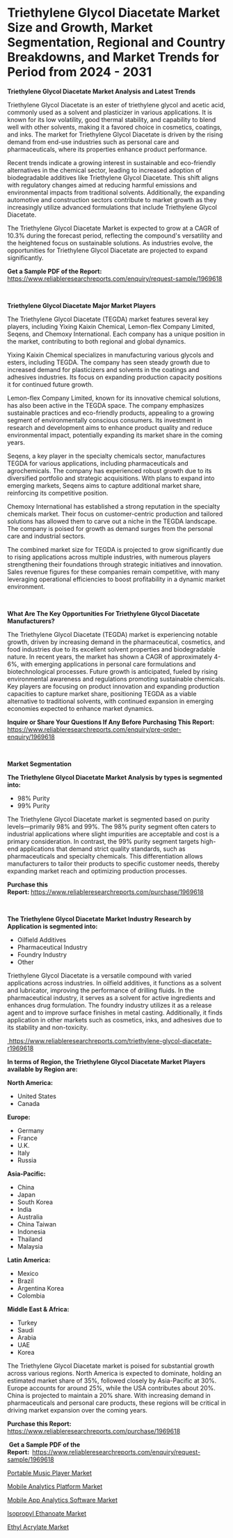 <p><h1>Triethylene Glycol Diacetate Market Size and Growth, Market Segmentation, Regional and Country Breakdowns, and Market Trends for Period from 2024 -  2031</h1></p><p><strong>Triethylene Glycol Diacetate Market Analysis and Latest Trends</strong></p>
<p><p>Triethylene Glycol Diacetate is an ester of triethylene glycol and acetic acid, commonly used as a solvent and plasticizer in various applications. It is known for its low volatility, good thermal stability, and capability to blend well with other solvents, making it a favored choice in cosmetics, coatings, and inks. The market for Triethylene Glycol Diacetate is driven by the rising demand from end-use industries such as personal care and pharmaceuticals, where its properties enhance product performance.</p><p>Recent trends indicate a growing interest in sustainable and eco-friendly alternatives in the chemical sector, leading to increased adoption of biodegradable additives like Triethylene Glycol Diacetate. This shift aligns with regulatory changes aimed at reducing harmful emissions and environmental impacts from traditional solvents. Additionally, the expanding automotive and construction sectors contribute to market growth as they increasingly utilize advanced formulations that include Triethylene Glycol Diacetate.</p><p>The Triethylene Glycol Diacetate Market is expected to grow at a CAGR of 10.3% during the forecast period, reflecting the compound's versatility and the heightened focus on sustainable solutions. As industries evolve, the opportunities for Triethylene Glycol Diacetate are projected to expand significantly.</p></p>
<p><strong>Get a Sample PDF of the Report:&nbsp;</strong> <a href="https://www.reliableresearchreports.com/enquiry/request-sample/1969618?utm_campaign=83&utm_medium=2&utm_source=Github&utm_content=ia&utm_term=14112024&utm_id=triethylene-glycol-diacetate">https://www.reliableresearchreports.com/enquiry/request-sample/1969618</a></p>
<p>&nbsp;</p>
<p><strong>Triethylene Glycol Diacetate Major Market Players</strong></p>
<p><p>The Triethylene Glycol Diacetate (TEGDA) market features several key players, including Yixing Kaixin Chemical, Lemon-flex Company Limited, Seqens, and Chemoxy International. Each company has a unique position in the market, contributing to both regional and global dynamics.</p><p>Yixing Kaixin Chemical specializes in manufacturing various glycols and esters, including TEGDA. The company has seen steady growth due to increased demand for plasticizers and solvents in the coatings and adhesives industries. Its focus on expanding production capacity positions it for continued future growth.</p><p>Lemon-flex Company Limited, known for its innovative chemical solutions, has also been active in the TEGDA space. The company emphasizes sustainable practices and eco-friendly products, appealing to a growing segment of environmentally conscious consumers. Its investment in research and development aims to enhance product quality and reduce environmental impact, potentially expanding its market share in the coming years.</p><p>Seqens, a key player in the specialty chemicals sector, manufactures TEGDA for various applications, including pharmaceuticals and agrochemicals. The company has experienced robust growth due to its diversified portfolio and strategic acquisitions. With plans to expand into emerging markets, Seqens aims to capture additional market share, reinforcing its competitive position.</p><p>Chemoxy International has established a strong reputation in the specialty chemicals market. Their focus on customer-centric production and tailored solutions has allowed them to carve out a niche in the TEGDA landscape. The company is poised for growth as demand surges from the personal care and industrial sectors.</p><p>The combined market size for TEGDA is projected to grow significantly due to rising applications across multiple industries, with numerous players strengthening their foundations through strategic initiatives and innovation. Sales revenue figures for these companies remain competitive, with many leveraging operational efficiencies to boost profitability in a dynamic market environment.</p></p>
<p>&nbsp;</p>
<p><strong>What Are The Key Opportunities For Triethylene Glycol Diacetate Manufacturers?</strong></p>
<p><p>The Triethylene Glycol Diacetate (TEGDA) market is experiencing notable growth, driven by increasing demand in the pharmaceutical, cosmetics, and food industries due to its excellent solvent properties and biodegradable nature. In recent years, the market has shown a CAGR of approximately 4-6%, with emerging applications in personal care formulations and biotechnological processes. Future growth is anticipated, fueled by rising environmental awareness and regulations promoting sustainable chemicals. Key players are focusing on product innovation and expanding production capacities to capture market share, positioning TEGDA as a viable alternative to traditional solvents, with continued expansion in emerging economies expected to enhance market dynamics.</p></p>
<p><strong>Inquire or Share Your Questions If Any Before Purchasing This Report:</strong> <a href="https://www.reliableresearchreports.com/enquiry/pre-order-enquiry/1969618?utm_campaign=83&utm_medium=2&utm_source=Github&utm_content=ia&utm_term=14112024&utm_id=triethylene-glycol-diacetate">https://www.reliableresearchreports.com/enquiry/pre-order-enquiry/1969618</a></p>
<p>&nbsp;</p>
<p><strong>Market Segmentation</strong></p>
<p><strong>The Triethylene Glycol Diacetate Market Analysis by types is segmented into:</strong></p>
<p><ul><li>98% Purity</li><li>99% Purity</li></ul></p>
<p><p>The Triethylene Glycol Diacetate market is segmented based on purity levels—primarily 98% and 99%. The 98% purity segment often caters to industrial applications where slight impurities are acceptable and cost is a primary consideration. In contrast, the 99% purity segment targets high-end applications that demand strict quality standards, such as pharmaceuticals and specialty chemicals. This differentiation allows manufacturers to tailor their products to specific customer needs, thereby expanding market reach and optimizing production processes.</p></p>
<p><strong>Purchase this Report:&nbsp;</strong><a href="https://www.reliableresearchreports.com/purchase/1969618?utm_campaign=83&utm_medium=2&utm_source=Github&utm_content=ia&utm_term=14112024&utm_id=triethylene-glycol-diacetate">https://www.reliableresearchreports.com/purchase/1969618</a></p>
<p>&nbsp;</p>
<p><strong>The Triethylene Glycol Diacetate Market Industry Research by Application is segmented into:</strong></p>
<p><ul><li>Oilfield Additives</li><li>Pharmaceutical Industry</li><li>Foundry Industry</li><li>Other</li></ul></p>
<p><p>Triethylene Glycol Diacetate is a versatile compound with varied applications across industries. In oilfield additives, it functions as a solvent and lubricator, improving the performance of drilling fluids. In the pharmaceutical industry, it serves as a solvent for active ingredients and enhances drug formulation. The foundry industry utilizes it as a release agent and to improve surface finishes in metal casting. Additionally, it finds application in other markets such as cosmetics, inks, and adhesives due to its stability and non-toxicity.</p></p>
<p><a href="https://www.reliableresearchreports.com/triethylene-glycol-diacetate-r1969618?utm_campaign=83&utm_medium=2&utm_source=Github&utm_content=ia&utm_term=14112024&utm_id=triethylene-glycol-diacetate">&nbsp;https://www.reliableresearchreports.com/triethylene-glycol-diacetate-r1969618</a></p>
<p><strong>In terms of Region, the Triethylene Glycol Diacetate Market Players available by Region are:</strong></p>
<p>
    <p> <strong> North America: </strong>
        <ul>
            <li>United States</li>
            <li>Canada</li>
        </ul>
        </p> 
    <p> <strong> Europe: </strong>
        <ul>
            <li>Germany</li>
            <li>France</li>
            <li>U.K.</li>
            <li>Italy</li>
            <li>Russia</li>
        </ul>
        </p> 
    <p> <strong> Asia-Pacific: </strong>
        <ul>
            <li>China</li>
            <li>Japan</li>
            <li>South Korea</li>
            <li>India</li>
            <li>Australia</li>
            <li>China Taiwan</li>
            <li>Indonesia</li>
            <li>Thailand</li>
            <li>Malaysia</li>
        </ul>
        </p> 
    <p> <strong> Latin America: </strong>
        <ul>
            <li>Mexico</li>
            <li>Brazil</li>
            <li>Argentina Korea</li>
            <li>Colombia</li>
        </ul>
        </p> 
    <p> <strong> Middle East & Africa: </strong>
        <ul>
            <li>Turkey</li>
            <li>Saudi</li>
            <li>Arabia</li>
            <li>UAE</li>
            <li>Korea</li>
        </ul>
    </p>
    </p>
<p><p>The Triethylene Glycol Diacetate market is poised for substantial growth across various regions. North America is expected to dominate, holding an estimated market share of 35%, followed closely by Asia-Pacific at 30%. Europe accounts for around 25%, while the USA contributes about 20%. China is projected to maintain a 20% share. With increasing demand in pharmaceuticals and personal care products, these regions will be critical in driving market expansion over the coming years.</p></p>
<p><strong>Purchase this Report: </strong><a href="https://www.reliableresearchreports.com/purchase/1969618?utm_campaign=83&utm_medium=2&utm_source=Github&utm_content=ia&utm_term=14112024&utm_id=triethylene-glycol-diacetate">https://www.reliableresearchreports.com/purchase/1969618</a></p>
<p>&nbsp;<strong>Get a Sample PDF of the Report:&nbsp;&nbsp;</strong><a href="https://www.reliableresearchreports.com/enquiry/request-sample/1969618?utm_campaign=83&utm_medium=2&utm_source=Github&utm_content=ia&utm_term=14112024&utm_id=triethylene-glycol-diacetate">https://www.reliableresearchreports.com/enquiry/request-sample/1969618</a></p>
<p><strong></strong></p>
<p><p><a href="https://www.linkedin.com/pulse/portable-music-player-value-chain-analysis-from-raw-materials-end-user-1qijc?utm_campaign=83&utm_medium=2&utm_source=Github&utm_content=ia&utm_term=14112024&utm_id=triethylene-glycol-diacetate">Portable Music Player Market</a></p><p><a href="https://issuu.com/reportprime-2/docs/mobile-analytics-platform-market-si_e04dc21e389c96?utm_campaign=83&utm_medium=2&utm_source=Github&utm_content=ia&utm_term=14112024&utm_id=triethylene-glycol-diacetate">Mobile Analytics Platform Market</a></p><p><a href="https://issuu.com/reportprime-2/docs/mobile-app-analytics-software-marke_718833e7627259?utm_campaign=83&utm_medium=2&utm_source=Github&utm_content=ia&utm_term=14112024&utm_id=triethylene-glycol-diacetate">Mobile App Analytics Software Market</a></p><p><a href="https://github.com/dringals/Market-Research-Report-List-6/blob/main/isopropyl-ethanoate-market.md?utm_campaign=83&utm_medium=2&utm_source=Github&utm_content=ia&utm_term=14112024&utm_id=triethylene-glycol-diacetate">Isopropyl Ethanoate Market</a></p><p><a href="https://github.com/mharielmesa/Market-Research-Report-List-5/blob/main/ethyl-acrylate-market.md?utm_campaign=83&utm_medium=2&utm_source=Github&utm_content=ia&utm_term=14112024&utm_id=triethylene-glycol-diacetate">Ethyl Acrylate Market</a></p></p>